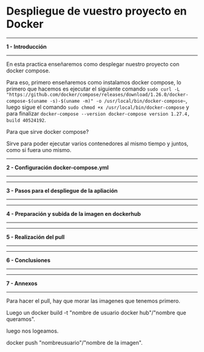 # Despliegue de vuestro proyecto en Docker

___
**1 - Introducción**
___
En esta practica enseñaremos como desplegar nuestro proyecto con docker compose.

Para eso, primero enseñaremos como instalamos docker compose, lo primero que hacemos es ejecutar el siguiente comando `sudo curl -L "https://github.com/docker/compose/releases/download/1.26.0/docker-compose-$(uname -s)-$(uname -m)" -o /usr/local/bin/docker-compose~`, luego sigue el comando `sudo chmod +x /usr/local/bin/docker-compose` y para finalizar `docker-compose --version
docker-compose version 1.27.4, build 40524192`.

Para que sirve docker compose?

Sirve para poder ejecutar varios contenedores al mismo tiempo y juntos, como si fuera uno mismo.
___
**2 - Configuración docker-compose.yml**
___

___
**3 - Pasos para el despliegue de la apliación**
___

___
**4 - Preparación y subida de la imagen en dockerhub**
___

___
**5 - Realización del pull**
___

___
**6 - Conclusiones**
___

___
**7 - Annexos**
___

Para hacer el pull, hay que morar las imagenes que tenemos primero.

Luego un docker build -t "nombre de usuario docker hub"/"nombre que queramos".

luego nos logeamos.

docker push "nombreusuario"/"nombre de la imagen".
